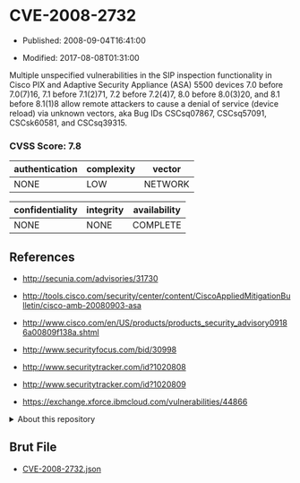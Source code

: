 # CVE-2008-2732

- Published: 2008-09-04T16:41:00

- Modified: 2017-08-08T01:31:00

Multiple unspecified vulnerabilities in the SIP inspection functionality in Cisco PIX and Adaptive Security Appliance (ASA) 5500 devices 7.0 before 7.0(7)16, 7.1 before 7.1(2)71, 7.2 before 7.2(4)7, 8.0 before 8.0(3)20, and 8.1 before 8.1(1)8 allow remote attackers to cause a denial of service (device reload) via unknown vectors, aka Bug IDs CSCsq07867, CSCsq57091, CSCsk60581, and CSCsq39315.

### CVSS Score: **7.8**

| authentication | complexity | vector |
| --- | --- | --- |
| NONE | LOW | NETWORK |

| confidentiality | integrity | availability |
| --- | --- | --- |
| NONE | NONE | COMPLETE |

## References

* http://secunia.com/advisories/31730

* http://tools.cisco.com/security/center/content/CiscoAppliedMitigationBulletin/cisco-amb-20080903-asa

* http://www.cisco.com/en/US/products/products_security_advisory09186a00809f138a.shtml

* http://www.securityfocus.com/bid/30998

* http://www.securitytracker.com/id?1020808

* http://www.securitytracker.com/id?1020809

* https://exchange.xforce.ibmcloud.com/vulnerabilities/44866

<details>
<summary>About this repository</summary> 

  This repository is part of the project [Live Hack CVE](https://github.com/Live-Hack-CVE). Main website can be found [www.live-hack.org](https://www.live-hack.org) 
  
  Made by [Sn0wAlice](https://github.com/Sn0wAlice) for the people that care about security and need to have a feed of the latest CVEs. Hope you enjoy it, don't forget to star the repo and follow me on [Twitter](https://twitter.com/Sn0wAlice) and [Github](https://github.com/Sn0wAlice). And that is my [personnal website](https://www.alice-snow.me/)

  - [Home Page](https://github.com/Live-Hack-CVE)
  - [Framework](https://github.com/Live-Hack-CVE/cve-framework)
  - [CVE database](https://github.com/Live-Hack-CVE/full_database)
  - [Changelog](https://github.com/Live-Hack-CVE/Changelog)
</details>

## Brut File

* [CVE-2008-2732.json](https://raw.githubusercontent.com/Live-Hack-CVE/full_database/main/cves/2008/CVE-2008-2732.json)

